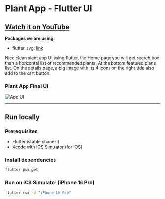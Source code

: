 # Plant App - Flutter UI

## [Watch it on YouTube](https://youtu.be/LN668OAUrK4)

**Packages we are using:**

- flutter_svg: [link](https://pub.dev/packages/flutter_svg)

Nice clean plant app UI using flutter, the Home page you will get search box than a horizontal list of recommended plants. At the bottom featured plans list. On the details page, a big image with its 4 icons on the right side also add to the cart button.

### Plant App Final UI

![App UI](/plant.png)

---

## Run locally

### Prerequisites
- Flutter (stable channel)
- Xcode with iOS Simulator (for iOS)

### Install dependencies
```bash
flutter pub get
```

### Run on iOS Simulator (iPhone 16 Pro)
```bash
flutter run -d "iPhone 16 Pro"
```
